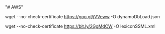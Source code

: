"# AWS" 

wget --no-check-certificate  https://goo.gl/jVVeww -O dynamoDbLoad.json

wget --no-check-certificate https://bit.ly/2GgMdCW  -O lexiconSSML.xml
